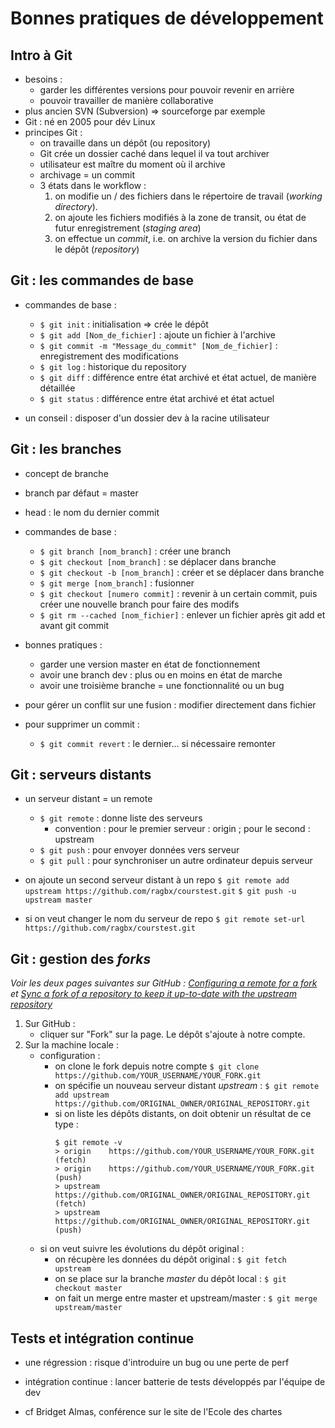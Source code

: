 # Bonnes pratiques de développement

## Intro à Git
- besoins :
	- garder les différentes versions pour pouvoir revenir en arrière
	- pouvoir travailler de manière collaborative
- plus ancien SVN (Subversion) => sourceforge par exemple
- Git : né en 2005 pour dév Linux
- principes Git :
	- on travaille dans un dépôt (ou repository)
	- Git crée un dossier caché dans lequel il va tout archiver
	- utilisateur est maître du moment où il archive
	- archivage = un commit
	- 3 états dans le workflow :
		1.  on modifie un / des fichiers dans le répertoire de travail (*working directory*).
		2.  on ajoute les fichiers modifiés à la zone de transit, ou état de futur enregistrement (*staging area*)
		3.  on effectue un *commit*, i.e. on archive la version du fichier dans le dépôt (*repository*)

## Git : les commandes de base
- commandes de base :
	- `$ git init` : initialisation => crée le dépôt
	- `$ git add [Nom_de_fichier]` : ajoute un fichier à l'archive
	- `$ git commit -m "Message_du_commit" [Nom_de_fichier]` : enregistrement des modifications
	- `$ git log` : historique du repository
	- `$ git diff` : différence entre état archivé et état actuel, de manière détaillée
	- `$ git status` : différence entre état archivé et état actuel

- un conseil : disposer d'un dossier dev à la racine utilisateur

## Git : les branches
- concept de branche
- branch par défaut = master
- head : le nom du dernier commit
- commandes de base :
	- `$ git branch [nom_branch]` : créer une branch
	- `$ git checkout [nom_branch]` : se déplacer dans branche
	- `$ git checkout -b [nom_branch]` : créer et se déplacer dans branche
	- `$ git merge [nom_branch]` : fusionner
	- `$ git checkout [numero commit]` : revenir à un certain commit, puis créer une nouvelle branch pour faire des modifs
	- `$ git rm --cached [nom_fichier]` : enlever un fichier après git add et avant git commit
- bonnes pratiques :
	- garder une version master en état de fonctionnement
	- avoir une branch dev : plus ou en moins en état de marche
	- avoir une troisième branche = une fonctionnalité ou un bug
- pour gérer un conflit sur une fusion : modifier directement dans fichier

- pour supprimer un commit :
    - `$ git commit revert` : le dernier... si nécessaire remonter


## Git : serveurs distants
- un serveur distant = un remote
    - `$ git remote` : donne liste des serveurs
        -  convention : pour le premier serveur : origin ; pour le second : upstream
    - `$ git push` : pour envoyer données vers serveur
    - `$ git pull` : pour synchroniser un autre ordinateur depuis serveur


- on ajoute un second serveur distant à un repo
`$ git remote add upstream https://github.com/ragbx/courstest.git`
`$ git push -u upstream master`

- si on veut changer le nom du serveur de repo
`$ git remote set-url https://github.com/ragbx/courstest.git`


## Git : gestion des *forks*
*Voir les deux pages suivantes sur GitHub :
[Configuring a remote for a fork](https://help.github.com/en/github/collaborating-with-issues-and-pull-requests/configuring-a-remote-for-a-fork) et [Sync a fork of a repository to keep it up-to-date with the upstream repository](https://help.github.com/en/github/collaborating-with-issues-and-pull-requests/syncing-a-fork)*

1. Sur GitHub :
    - cliquer sur "Fork" sur la page. Le dépôt s'ajoute à notre compte.
2. Sur la machine locale :
    - configuration :
        - on clone le fork depuis notre compte
            `$ git clone https://github.com/YOUR_USERNAME/YOUR_FORK.git`
        - on spécifie un nouveau serveur distant *upstream* :
            `$ git remote add upstream https://github.com/ORIGINAL_OWNER/ORIGINAL_REPOSITORY.git`
        - si on liste les dépôts distants, on doit obtenir un résultat de ce type :
            ```
            $ git remote -v
            > origin    https://github.com/YOUR_USERNAME/YOUR_FORK.git (fetch)
            > origin    https://github.com/YOUR_USERNAME/YOUR_FORK.git (push)
            > upstream  https://github.com/ORIGINAL_OWNER/ORIGINAL_REPOSITORY.git (fetch)
            > upstream  https://github.com/ORIGINAL_OWNER/ORIGINAL_REPOSITORY.git (push)
            ```
    - si on veut suivre les évolutions du dépôt original :
        - on récupère les données du dépôt original :
            `$ git fetch upstream`
        - on se place sur la branche *master* du dépôt local :
            `$ git checkout master`
        - on fait un merge entre master et upstream/master :
            `$ git merge upstream/master`


## Tests et intégration continue
- une régression : risque d'introduire un bug ou une perte de perf

- intégration continue : lancer batterie de tests développés par l'équipe de dev

- cf Bridget Almas, conférence sur le site de l'Ecole des chartes
